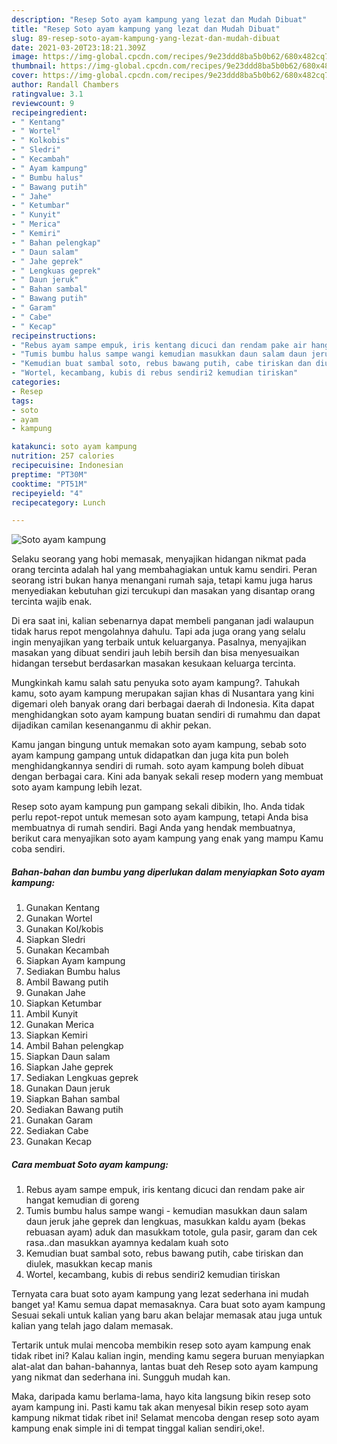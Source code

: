 ```yaml
---
description: "Resep Soto ayam kampung yang lezat dan Mudah Dibuat"
title: "Resep Soto ayam kampung yang lezat dan Mudah Dibuat"
slug: 89-resep-soto-ayam-kampung-yang-lezat-dan-mudah-dibuat
date: 2021-03-20T23:18:21.309Z
image: https://img-global.cpcdn.com/recipes/9e23ddd8ba5b0b62/680x482cq70/soto-ayam-kampung-foto-resep-utama.jpg
thumbnail: https://img-global.cpcdn.com/recipes/9e23ddd8ba5b0b62/680x482cq70/soto-ayam-kampung-foto-resep-utama.jpg
cover: https://img-global.cpcdn.com/recipes/9e23ddd8ba5b0b62/680x482cq70/soto-ayam-kampung-foto-resep-utama.jpg
author: Randall Chambers
ratingvalue: 3.1
reviewcount: 9
recipeingredient:
- " Kentang"
- " Wortel"
- " Kolkobis"
- " Sledri"
- " Kecambah"
- " Ayam kampung"
- " Bumbu halus"
- " Bawang putih"
- " Jahe"
- " Ketumbar"
- " Kunyit"
- " Merica"
- " Kemiri"
- " Bahan pelengkap"
- " Daun salam"
- " Jahe geprek"
- " Lengkuas geprek"
- " Daun jeruk"
- " Bahan sambal"
- " Bawang putih"
- " Garam"
- " Cabe"
- " Kecap"
recipeinstructions:
- "Rebus ayam sampe empuk, iris kentang dicuci dan rendam pake air hangat kemudian di goreng"
- "Tumis bumbu halus sampe wangi kemudian masukkan daun salam daun jeruk jahe geprek dan lengkuas, masukkan kaldu ayam (bekas rebuasan ayam) aduk dan masukkam totole, gula pasir, garam dan cek rasa..dan masukkan ayamnya kedalam kuah soto"
- "Kemudian buat sambal soto, rebus bawang putih, cabe tiriskan dan diulek, masukkan kecap manis"
- "Wortel, kecambang, kubis di rebus sendiri2 kemudian tiriskan"
categories:
- Resep
tags:
- soto
- ayam
- kampung

katakunci: soto ayam kampung 
nutrition: 257 calories
recipecuisine: Indonesian
preptime: "PT30M"
cooktime: "PT51M"
recipeyield: "4"
recipecategory: Lunch

---
```



![Soto ayam kampung](https://img-global.cpcdn.com/recipes/9e23ddd8ba5b0b62/680x482cq70/soto-ayam-kampung-foto-resep-utama.jpg)

Selaku seorang yang hobi memasak, menyajikan hidangan nikmat pada orang tercinta adalah hal yang membahagiakan untuk kamu sendiri. Peran seorang istri bukan hanya menangani rumah saja, tetapi kamu juga harus menyediakan kebutuhan gizi tercukupi dan masakan yang disantap orang tercinta wajib enak.

Di era  saat ini, kalian sebenarnya dapat membeli panganan jadi walaupun tidak harus repot mengolahnya dahulu. Tapi ada juga orang yang selalu ingin menyajikan yang terbaik untuk keluarganya. Pasalnya, menyajikan masakan yang dibuat sendiri jauh lebih bersih dan bisa menyesuaikan hidangan tersebut berdasarkan masakan kesukaan keluarga tercinta. 



Mungkinkah kamu salah satu penyuka soto ayam kampung?. Tahukah kamu, soto ayam kampung merupakan sajian khas di Nusantara yang kini digemari oleh banyak orang dari berbagai daerah di Indonesia. Kita dapat menghidangkan soto ayam kampung buatan sendiri di rumahmu dan dapat dijadikan camilan kesenanganmu di akhir pekan.

Kamu jangan bingung untuk memakan soto ayam kampung, sebab soto ayam kampung gampang untuk didapatkan dan juga kita pun boleh menghidangkannya sendiri di rumah. soto ayam kampung boleh dibuat dengan berbagai cara. Kini ada banyak sekali resep modern yang membuat soto ayam kampung lebih lezat.

Resep soto ayam kampung pun gampang sekali dibikin, lho. Anda tidak perlu repot-repot untuk memesan soto ayam kampung, tetapi Anda bisa membuatnya di rumah sendiri. Bagi Anda yang hendak membuatnya, berikut cara menyajikan soto ayam kampung yang enak yang mampu Kamu coba sendiri.

<!--inarticleads1-->

##### Bahan-bahan dan bumbu yang diperlukan dalam menyiapkan Soto ayam kampung:

1. Gunakan  Kentang
1. Gunakan  Wortel
1. Gunakan  Kol/kobis
1. Siapkan  Sledri
1. Gunakan  Kecambah
1. Siapkan  Ayam kampung
1. Sediakan  Bumbu halus
1. Ambil  Bawang putih
1. Gunakan  Jahe
1. Siapkan  Ketumbar
1. Ambil  Kunyit
1. Gunakan  Merica
1. Siapkan  Kemiri
1. Ambil  Bahan pelengkap
1. Siapkan  Daun salam
1. Siapkan  Jahe geprek
1. Sediakan  Lengkuas geprek
1. Gunakan  Daun jeruk
1. Siapkan  Bahan sambal
1. Sediakan  Bawang putih
1. Gunakan  Garam
1. Sediakan  Cabe
1. Gunakan  Kecap




<!--inarticleads2-->

##### Cara membuat Soto ayam kampung:

1. Rebus ayam sampe empuk, iris kentang dicuci dan rendam pake air hangat kemudian di goreng
1. Tumis bumbu halus sampe wangi - kemudian masukkan daun salam daun jeruk jahe geprek dan lengkuas, masukkan kaldu ayam (bekas rebuasan ayam) aduk dan masukkam totole, gula pasir, garam dan cek rasa..dan masukkan ayamnya kedalam kuah soto
1. Kemudian buat sambal soto, rebus bawang putih, cabe tiriskan dan diulek, masukkan kecap manis
1. Wortel, kecambang, kubis di rebus sendiri2 kemudian tiriskan




Ternyata cara buat soto ayam kampung yang lezat sederhana ini mudah banget ya! Kamu semua dapat memasaknya. Cara buat soto ayam kampung Sesuai sekali untuk kalian yang baru akan belajar memasak atau juga untuk kalian yang telah jago dalam memasak.

Tertarik untuk mulai mencoba membikin resep soto ayam kampung enak tidak ribet ini? Kalau kalian ingin, mending kamu segera buruan menyiapkan alat-alat dan bahan-bahannya, lantas buat deh Resep soto ayam kampung yang nikmat dan sederhana ini. Sungguh mudah kan. 

Maka, daripada kamu berlama-lama, hayo kita langsung bikin resep soto ayam kampung ini. Pasti kamu tak akan menyesal bikin resep soto ayam kampung nikmat tidak ribet ini! Selamat mencoba dengan resep soto ayam kampung enak simple ini di tempat tinggal kalian sendiri,oke!.

